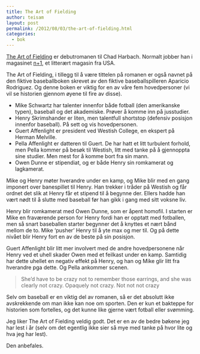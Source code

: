 ```yaml
---
title: The Art of Fielding
author: teisam
layout: post
permalink: /2012/08/03/the-art-of-fielding.html
categories:
  - bok
---
```

[The Art of Fielding][1] er debutromanen til Chad Harbach. Normalt jobber han i magasinet [n+1][2], et litterært magasin fra USA.

The Art of Fielding, i tillegg til å være tittelen på romanen er også navnet på den fiktive baseballboken skrevet av den fiktive baseballspilleren Aparicio Rodriguez. Og denne boken er viktig for en av våre fem hovedpersoner (vi vil se historien gjennom øyene til fire av disse).

  * Mike Schwartz har talenter innenfor både fotball (den amerikanske typen), baseball og det akademiske. Prøver å komme inn på jusstudier.
  * Henry Skrimshander er liten, men talentfull shortstop (defensiv posisjon innenfor baseball). På sett og vis hovedpersonen.
  * Guert Affenlight er president ved Westish College, en ekspert på Herman Melville.
  * Pella Affenlight er datteren til Guert. De har hatt et litt turbulent forhold, men Pella kommer på besøk til Westish, litt med tanke på å gjennoppta sine studier. Men mest for å komme bort fra sin mann.
  * Owen Dunne er stipendiat, og er både Henry sin romkamerat og lagkamerat.

Mike og Henry møter hverandre under en kamp, og Mike blir med en gang imponert over banespillet til Henry. Han trekker i tråder på Westish og får ordnet det slik at Henry får et stipend til å begynne der. Ellers hadde han vært nødt til å slutte med baseball før han gikk i gang med sitt voksne liv.

Henry blir romkamerat med Owen Dunne, som er åpent homofil. I starten er Mike en fraværende person for Henry fordi han er opptatt med fotballen, men så snart baseballen starter begynner det å knyttes et nært bånd mellom de to. Mike &#8216;pusher&#8217; Henry til å yte max og mer til. Og på dette nivået blir Henry fort en av de beste på sin posisjon.

Guert Affenlight blir litt mer involvert med de andre hovedpersonene når Henry ved et uhell skader Owen med et feilkast under en kamp. Samtidig har dette uhellet en negativ effekt på Henry, og han og Mike glir litt fra hverandre pga dette. Og Pella ankommer scenen.

> She’d have to be crazy not to remember those earrings, and she was clearly not crazy. Opaquely not crazy. Not not not crazy 

Selv om baseball er en viktig del av romanen, så er det absolutt ikke avskrekkende om man ikke kan noe om sporten. Den er kun et bakteppe for historien som fortelles, og det kunne like gjerne vært fotball eller svømming.

Jeg liker The Art of Fielding veldig godt. Det er en av de bedre bøkene jeg har lest i år (selv om det egentlig ikke sier så mye med tanke på hvor lite og hva jeg har lest).

Den anbefales.

 [1]: http://www.amazon.com/The-Art-Fielding-A-Novel/dp/0316126675/ref=sr_1_1?ie=UTF8&qid=1343418963&sr=8-1&keywords=the+art+of+Fielding
 [2]: http://nplusonemag.com/